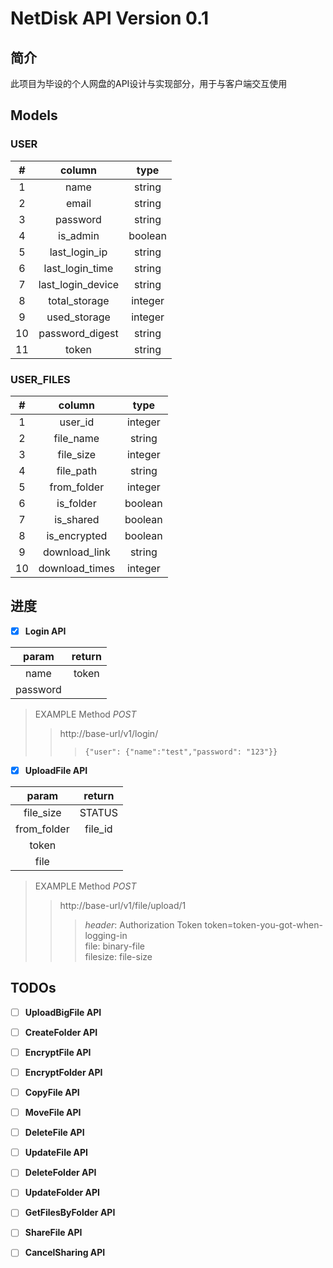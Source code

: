 # NetDisk API Version 0.1

## 简介
此项目为毕设的个人网盘的API设计与实现部分，用于与客户端交互使用

## Models

### USER
|#|column|type|
|:---:|:---:|:---:|
|1|name|string|
|2|email|string|
|3|password|string|
|4|is_admin|boolean|
|5|last_login_ip|string|
|6|last_login_time|string|
|7|last_login_device|string|
|8|total_storage|integer|
|9|used_storage|integer|
|10|password_digest|string|
|11|token|string|

### USER_FILES
|#|column|type|
|:---:|:---:|:---:|
|1|user_id|integer|
|2|file_name|string|
|3|file_size|integer|
|4|file_path|string|
|5|from_folder|integer|
|6|is_folder|boolean|
|7|is_shared|boolean|
|8|is_encrypted|boolean|
|9|download_link|string|
|10|download_times|integer|

## 进度
- [x] **Login API**

|param|return|
|:---:|:----:|
|name|token|
|password|

> EXAMPLE Method _POST_
>> http://base-url/v1/login/
>>> ```{"user": {"name":"test","password": "123"}} ```

- [x] **UploadFile API**

|param|return|
|:---:|:----:|
|file_size|STATUS|
|from_folder|file_id|
|token||
|file||

> EXAMPLE Method _POST_
>> http://base-url/v1/file/upload/1
>>> _header_: Authorization Token token=token-you-got-when-logging-in <br> 
>>> file: binary-file <br>
>>> filesize: file-size 

## TODOs

- [ ] **UploadBigFile API**

- [ ] **CreateFolder API** 

- [ ] **EncryptFile API**

- [ ] **EncryptFolder API**

- [ ] **CopyFile API**

- [ ] **MoveFile API**

- [ ] **DeleteFile API**

- [ ] **UpdateFile API**

- [ ] **DeleteFolder API**

- [ ] **UpdateFolder API**

- [ ] **GetFilesByFolder API**

- [ ] **ShareFile API**

- [ ] **CancelSharing API**


